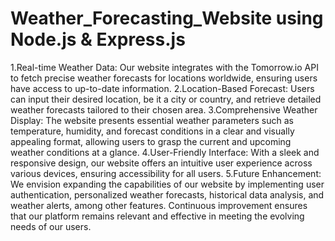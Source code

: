 # Weather_Forecasting_Website using Node.js & Express.js

1.Real-time Weather Data: Our website integrates with the Tomorrow.io API to fetch precise weather forecasts for locations worldwide, ensuring users have access to up-to-date information.
2.Location-Based Forecast: Users can input their desired location, be it a city or country, and retrieve detailed weather forecasts tailored to their chosen area.
3.Comprehensive Weather Display: The website presents essential weather parameters such as temperature, humidity, and forecast conditions in a clear and visually appealing format, allowing users to grasp the current and upcoming weather conditions at a glance.
4.User-Friendly Interface: With a sleek and responsive design, our website offers an intuitive user experience across various devices, ensuring accessibility for all users.
5.Future Enhancement: We envision expanding the capabilities of our website by implementing user authentication, personalized weather forecasts, historical data analysis, and weather alerts, among other features. Continuous improvement ensures that our platform remains relevant and effective in meeting the evolving needs of our users.
